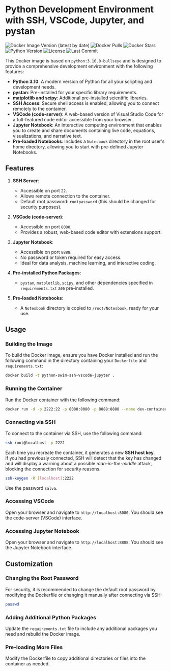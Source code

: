 # Python Development Environment with SSH, VSCode, Jupyter, and pystan

![Docker Image Version (latest by date)](https://img.shields.io/docker/v/arannentriki/pystan_env?style=flat-square)
![Docker Pulls](https://img.shields.io/docker/pulls/arannentriki/pystan_env?style=flat-square)
![Docker Stars](https://img.shields.io/docker/stars/arannentriki/pystan_env?style=flat-square)
![Python Version](https://img.shields.io/badge/python-3.10-blue.svg?style=flat-square)
![License](https://img.shields.io/github/license/Amine-RT/pystan_docker?style=flat-square)
![Last Commit](https://img.shields.io/github/last-commit/Amine-RT/pystan_docker?style=flat-square)


This Docker image is based on `python:3.10.0-bullseye` and is designed to provide a comprehensive development environment with the following features:

- **Python 3.10**: A modern version of Python for all your scripting and development needs.
- **pystan**: Pre-installed for your specific library requirements.
- **matplotlib and scipy**: Additional pre-installed scientific libraries.
- **SSH Access**: Secure shell access is enabled, allowing you to connect remotely to the container.
- **VSCode (code-server)**: A web-based version of Visual Studio Code for a full-featured code editor accessible from your browser.
- **Jupyter Notebook**: An interactive computing environment that enables you to create and share documents containing live code, equations, visualizations, and narrative text.
- **Pre-loaded Notebooks**: Includes a `Notesbook` directory in the root user's home directory, allowing you to start with pre-defined Jupyter Notebooks.

## Features

1. **SSH Server**:
   - Accessible on port `22`.
   - Allows remote connection to the container.
   - Default root password: `rootpassword` (this should be changed for security purposes).

2. **VSCode (code-server)**:
   - Accessible on port `8080`.
   - Provides a robust, web-based code editor with extensions support.

3. **Jupyter Notebook**:
   - Accessible on port `8888`.
   - No password or token required for easy access.
   - Ideal for data analysis, machine learning, and interactive coding.

4. **Pre-installed Python Packages**:
   - `pystan`, `matplotlib`, `scipy`, and other dependencies specified in `requirements.txt` are pre-installed.

5. **Pre-loaded Notebooks**:
   - A `Notesbook` directory is copied to `/root/Notesbook`, ready for your use.

## Usage

### Building the Image

To build the Docker image, ensure you have Docker installed and run the following command in the directory containing your `Dockerfile` and `requirements.txt`:

```sh
docker build -t python-swim-ssh-vscode-jupyter .
```

### Running the Container

Run the Docker container with the following command:

```sh
docker run -d -p 2222:22 -p 8080:8080 -p 8888:8888 --name dev-container  -v %cd%:/root python-swim-ssh-vscode-jupyter
```

### Connecting via SSH

To connect to the container via SSH, use the following command:

```sh
ssh root@localhost -p 2222
```
Each time you recreate the container, it generates a new **SSH host key**.  
If you had previously connected, SSH will detect that the key has changed and will display a warning about a possible _man-in-the-middle_ attack, blocking the connection for security reasons.
```sh
ssh-keygen -R [localhost]:2222
```

Use the password `salva`.

### Accessing VSCode

Open your browser and navigate to `http://localhost:8080`. You should see the code-server (VSCode) interface.

### Accessing Jupyter Notebook

Open your browser and navigate to `http://localhost:8888`. You should see the Jupyter Notebook interface.

## Customization

### Changing the Root Password

For security, it is recommended to change the default root password by modifying the Dockerfile or changing it manually after connecting via SSH:

```sh
passwd
```

### Adding Additional Python Packages

Update the `requirements.txt` file to include any additional packages you need and rebuild the Docker image.

### Pre-loading More Files

Modify the Dockerfile to copy additional directories or files into the container as needed.